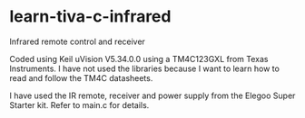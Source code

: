 # learn-tiva-c-infrared
Infrared remote control and receiver

Coded using Keil uVision V5.34.0.0 using a TM4C123GXL from Texas Instruments. I have not used the libraries because I want to learn how to read and follow the TM4C datasheets.

I have used the IR remote, receiver and power supply from the Elegoo Super Starter kit. Refer to main.c for details.
